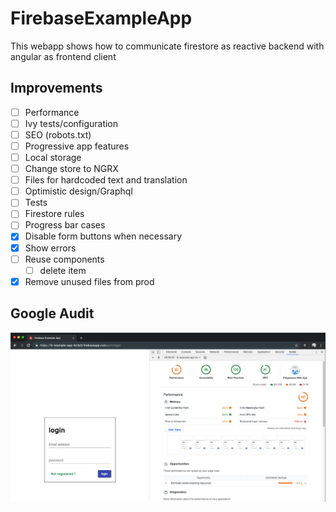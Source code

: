 # FirebaseExampleApp

This webapp shows how to communicate firestore as reactive backend with angular as frontend client

## Improvements

- [ ] Performance
- [ ] Ivy tests/configuration
- [ ] SEO (robots.txt)
- [ ] Progressive app features
- [ ] Local storage
- [ ] Change store to NGRX
- [ ] Files for hardcoded text and translation
- [ ] Optimistic design/Graphql
- [ ] Tests
- [ ] Firestore rules
- [ ] Progress bar cases
- [x] Disable form buttons when necessary
- [x] Show errors
- [ ] Reuse components
  - [ ] delete item
- [x] Remove unused files from prod

## Google Audit

![Google audit 19/07/19](/src/assets/images/19-07-19.google-audit.png)

